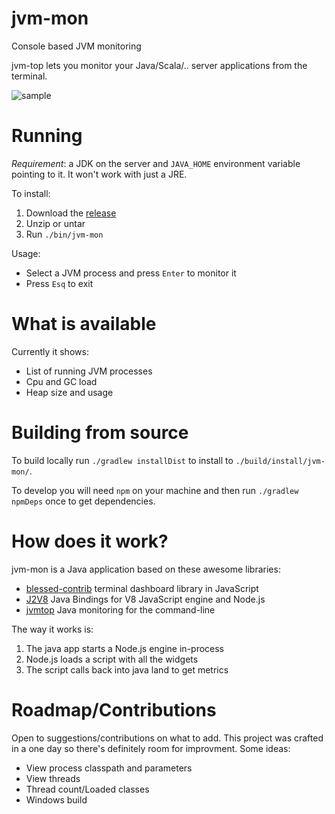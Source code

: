 # jvm-mon

Console based JVM monitoring

jvm-top lets you monitor your Java/Scala/.. server applications from the terminal. 

![sample](https://github.com/ajermakovics/jvm-mon/releases/download/0.1/jvm-mon.png)

# Running

*Requirement*: a JDK on the server and `JAVA_HOME` environment variable pointing to it. It won't work with just a JRE.

To install:
 1. Download the [release](https://github.com/ajermakovics/jvm-mon/releases) 
 2. Unzip or untar
 3. Run `./bin/jvm-mon`

Usage:
- Select a JVM process and press `Enter` to monitor it
- Press `Esq` to exit

# What is available

Currently it shows:
- List of running JVM processes
- Cpu and GC load
- Heap size and usage

# Building from source

To build locally run `./gradlew installDist` to install to `./build/install/jvm-mon/`.

To develop you will need `npm` on your machine and then run `./gradlew npmDeps` once to get dependencies.

# How does it work?

jvm-mon is a Java application based on these awesome libraries: 
- [blessed-contrib](https://github.com/yaronn/blessed-contrib) terminal dashboard library in JavaScript
- [J2V8](https://github.com/eclipsesource/J2V8) Java Bindings for V8 JavaScript engine and Node.js
- [jvmtop](https://github.com/patric-r/jvmtop) Java monitoring for the command-line

The way it works is:
 1. The java app starts a Node.js engine in-process
 2. Node.js loads a script with all the widgets
 3. The script calls back into java land to get metrics

# Roadmap/Contributions

Open to suggestions/contributions on what to add. This project was crafted in a one day so there's definitely room for improvment.
Some ideas:
- View process classpath and parameters
- View threads
- Thread count/Loaded classes
- Windows build
